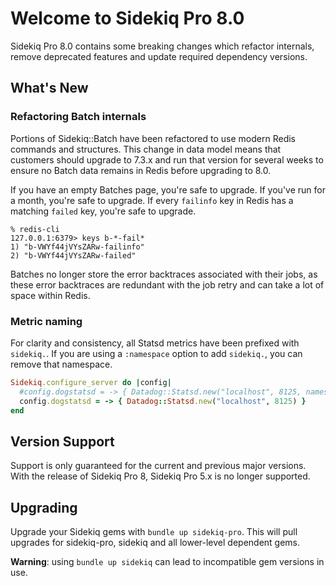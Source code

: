 # Welcome to Sidekiq Pro 8.0

Sidekiq Pro 8.0 contains some breaking changes which refactor internals, remove deprecated features and update required dependency versions.

## What's New

### Refactoring Batch internals

Portions of Sidekiq::Batch have been refactored to use modern Redis commands and structures.
This change in data model means that customers should upgrade to 7.3.x and run that version for several weeks to ensure no Batch data remains in Redis before upgrading to 8.0.

If you have an empty Batches page, you're safe to upgrade.
If you've run for a month, you're safe to upgrade.
If every `failinfo` key in Redis has a matching `failed` key, you're safe to upgrade.

```
% redis-cli
127.0.0.1:6379> keys b-*-fail*
1) "b-VWYf44jVYsZARw-failinfo"
2) "b-VWYf44jVYsZARw-failed"
```

Batches no longer store the error backtraces associated with their jobs, as these error backtraces are redundant with the job retry and can take a lot of space within Redis.

### Metric naming

For clarity and consistency, all Statsd metrics have been prefixed with `sidekiq.`.
If you are using a `:namespace` option to add `sidekiq.`, you can remove that namespace.

```ruby
Sidekiq.configure_server do |config|
  #config.dogstatsd = -> { Datadog::Statsd.new("localhost", 8125, namespace: "sidekiq") }
  config.dogstatsd = -> { Datadog::Statsd.new("localhost", 8125) }
end
```

## Version Support

Support is only guaranteed for the current and previous major versions. With the release of Sidekiq Pro 8, Sidekiq Pro 5.x is no longer supported.

## Upgrading

Upgrade your Sidekiq gems with `bundle up sidekiq-pro`.
This will pull upgrades for sidekiq-pro, sidekiq and all lower-level dependent gems.

**Warning**: using `bundle up sidekiq` can lead to incompatible gem versions in use.
